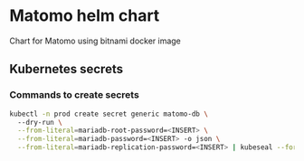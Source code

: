 # Matomo helm chart

Chart for Matomo using bitnami docker image

## Kubernetes secrets

### Commands to create secrets

```bash
kubectl -n prod create secret generic matomo-db \ 
  --dry-run \
  --from-literal=mariadb-root-password=<INSERT> \
  --from-literal=mariadb-password=<INSERT> -o json \
  --from-literal=mariadb-replication-password=<INSERT> | kubeseal --format yaml --cert secret.pem > matomo-mariadb-secret.yaml
```